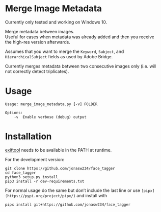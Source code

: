 # Merge Image Metadata
Currently only tested and working on Windows 10.

Merge metadata between images.  
Useful for cases when metadata was already added and then you receive the high-res version afterwards.

Assumes that you want to merge the `Keyword`, `Subject`, and `HierarchicalSubject` fields as used by Adobe Bridge.

Currently merges metadata between two consecutive images only (i.e. will not correctly detect triplicates).

# Usage
```
Usage: merge_image_metadata.py [-v] FOLDER

Options:
    -v  Enable verbose (debug) output
```

# Installation
[exiftool](https://exiftool.org/) needs to be available in the PATH at runtime.

For the development version:

```
git clone https://github.com/jonasw234/face_tagger
cd face_tagger
python3 setup.py install
pip3 install -r dev-requirements.txt
```

For normal usage do the same but don’t include the last line or use `[pipx](https://pypi.org/project/pipx/)` and install with

`pipx install git+https://github.com/jonasw234/face_tagger`
